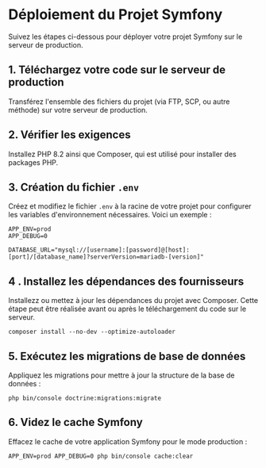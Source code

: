 # Déploiement du Projet Symfony

Suivez les étapes ci-dessous pour déployer votre projet Symfony sur le serveur de production.

## 1. Téléchargez votre code sur le serveur de production
Transférez l'ensemble des fichiers du projet (via FTP, SCP, ou autre méthode) sur votre serveur de production.

## 2. Vérifier les exigences
Installez PHP 8.2 ainsi que Composer, qui est utilisé pour installer des packages PHP.

## 3. Création du fichier `.env`
Créez et modifiez le fichier `.env` à la racine de votre projet pour configurer les variables d'environnement nécessaires. Voici un exemple :

```env
APP_ENV=prod
APP_DEBUG=0

DATABASE_URL="mysql://[username]:[password]@[host]:[port]/[database_name]?serverVersion=mariadb-[version]"
```

## 4 . Installez les dépendances des fournisseurs
Installezz ou mettez à jour les dépendances du projet avec Composer. Cette étape peut être réalisée avant ou après le téléchargement du code sur le serveur.

```
composer install --no-dev --optimize-autoloader
```

## 5. Exécutez les migrations de base de données
Appliquez les migrations pour mettre à jour la structure de la base de données :

```
php bin/console doctrine:migrations:migrate
```

## 6. Videz le cache Symfony
Effacez le cache de votre application Symfony pour le mode production :
```
APP_ENV=prod APP_DEBUG=0 php bin/console cache:clear
```